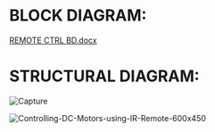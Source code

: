 # BLOCK DIAGRAM:<br>
[REMOTE CTRL BD.docx](https://github.com/Varuns2001/M2-EMBSys/files/8146018/REMOTE.CTRL.BD.docx)<br>


# STRUCTURAL DIAGRAM:<br>
![Capture](https://user-images.githubusercontent.com/99092710/157259429-c1bc4b25-0c17-4364-ad23-f9086238d554.PNG)


![Controlling-DC-Motors-using-IR-Remote-600x450](https://user-images.githubusercontent.com/99092710/157254788-b13c4439-c06e-4d07-b3b4-72385dc08ed6.jpg)

